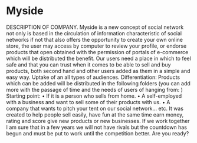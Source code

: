# Myside
DESCRIPTION OF COMPANY. Myside is a new concept of social network not only is based in the circulation of information characteristic of social networks if not that also offers the opportunity to create your own online store, the user may access by computer to review your profile, or endorse products that open obtained with the permission of portals of e-commerce which will be distributed the benefit. Our users need a place in which to feel safe and that you can trust when it comes to be able to sell and buy products, both second hand and other users added as them in a simple and easy way. Uptake of an all types of audiences. Differentiation: Products which can be added will be distributed in the following folders (you can add more with the passage of time and the needs of users of hanging  from: ) Starting point: •         If it is a person who sells from home. •         A self-employed with a business and want to sell some of their products with us. •         A company that wants to pitch your tent on our social network... etc. It was created to help people sell easily, have fun at the same time earn money, rating and score give new products or new businesses. If we work together I am sure that in a few years we will not have rivals but the countdown has begun and must be put to work until the competition better. Are you ready?

